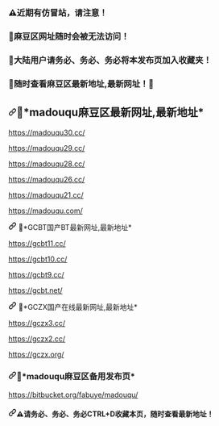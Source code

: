 ###  ⚠近期有仿冒站，请注意！
###  👋麻豆区网址随时会被无法访问！
###  👋大陆用户请务必、务必、务必将本发布页加入收藏夹！
###  👋随时查看麻豆区最新地址,最新网址！🙏

<article class="markdown-body entry-content container-lg" itemprop="text"><h1><a id="user-content-madouqu最新网址" class="anchor" aria-hidden="true" href="#madouqu最新网址"><svg class="octicon octicon-link" viewBox="0 0 16 16" version="1.1" width="16" height="16" aria-hidden="true"><path fill-rule="evenodd" d="M7.775 3.275a.75.75 0 001.06 1.06l1.25-1.25a2 2 0 112.83 2.83l-2.5 2.5a2 2 0 01-2.83 0 .75.75 0 00-1.06 1.06 3.5 3.5 0 004.95 0l2.5-2.5a3.5 3.5 0 00-4.95-4.95l-1.25 1.25zm-4.69 9.64a2 2 0 010-2.83l2.5-2.5a2 2 0 012.83 0 .75.75 0 001.06-1.06 3.5 3.5 0 00-4.95 0l-2.5 2.5a3.5 3.5 0 004.95 4.95l1.25-1.25a.75.75 0 00-1.06-1.06l-1.25 1.25a2 2 0 01-2.83 0z"></path></svg></a>🔗*madouqu麻豆区最新网址,最新地址*</h1>
<p><a href="https://madouqu30.cc/" target="_blank">https://madouqu30.cc/</a></p><p><a href="https://madouqu29.cc/" target="_blank">https://madouqu29.cc/</a></p><p><a href="https://madouqu28.cc/" target="_blank">https://madouqu28.cc/</a></p><p><a href="https://madouqu26.cc/" target="_blank">https://madouqu26.cc/</a></p><p><a href="https://madouqu21.cc/" target="_blank">https://madouqu21.cc/</a></p><p><a href="https://madouqu.com/" target="_blank">https://madouqu.com/</a></p>
<svg class="octicon octicon-link" viewBox="0 0 16 16" version="1.1" width="16" height="16" aria-hidden="true"><path fill-rule="evenodd" d="M7.775 3.275a.75.75 0 001.06 1.06l1.25-1.25a2 2 0 112.83 2.83l-2.5 2.5a2 2 0 01-2.83 0 .75.75 0 00-1.06 1.06 3.5 3.5 0 004.95 0l2.5-2.5a3.5 3.5 0 00-4.95-4.95l-1.25 1.25zm-4.69 9.64a2 2 0 010-2.83l2.5-2.5a2 2 0 012.83 0 .75.75 0 001.06-1.06 3.5 3.5 0 00-4.95 0l-2.5 2.5a3.5 3.5 0 004.95 4.95l1.25-1.25a.75.75 0 00-1.06-1.06l-1.25 1.25a2 2 0 01-2.83 0z"></path></svg>
</a>🔗*GCBT国产BT最新网址,最新地址*</h1>
<p><a href="https://gcbt11.cc/" target="_blank">https://gcbt11.cc/</a></p><p><a href="https://gcbt10.cc/" target="_blank">https://gcbt10.cc/</a></p><p><a href="https://gcbt9.cc/" target="_blank">https://gcbt9.cc/</a></p><p><a href="https://gcbt.net/" target="_blank">https://gcbt.net/</a></p>
<svg class="octicon octicon-link" viewBox="0 0 16 16" version="1.1" width="16" height="16" aria-hidden="true"><path fill-rule="evenodd" d="M7.775 3.275a.75.75 0 001.06 1.06l1.25-1.25a2 2 0 112.83 2.83l-2.5 2.5a2 2 0 01-2.83 0 .75.75 0 00-1.06 1.06 3.5 3.5 0 004.95 0l2.5-2.5a3.5 3.5 0 00-4.95-4.95l-1.25 1.25zm-4.69 9.64a2 2 0 010-2.83l2.5-2.5a2 2 0 012.83 0 .75.75 0 001.06-1.06 3.5 3.5 0 00-4.95 0l-2.5 2.5a3.5 3.5 0 004.95 4.95l1.25-1.25a.75.75 0 00-1.06-1.06l-1.25 1.25a2 2 0 01-2.83 0z"></path></svg>
</a>🔗*GCZX国产在线最新网址,最新地址*</h1>
<p><a href="https://gczx3.cc/" target="_blank">https://gczx3.cc/</a></p><p><a href="https://gczx2.cc/" target="_blank">https://gczx2.cc/</a></p><p><a href="https://gczx.org/" target="_blank">https://gczx.org/</a></p>

<article class="markdown-body entry-content container-lg" itemprop="text"><h1><a id="user-content-madouqu备用发布页" class="anchor" aria-hidden="true" href="#madouqu备用发布页"><svg class="octicon octicon-link" viewBox="0 0 16 16" version="1.1" width="16" height="16" aria-hidden="true"><path fill-rule="evenodd" d="M7.775 3.275a.75.75 0 001.06 1.06l1.25-1.25a2 2 0 112.83 2.83l-2.5 2.5a2 2 0 01-2.83 0 .75.75 0 00-1.06 1.06 3.5 3.5 0 004.95 0l2.5-2.5a3.5 3.5 0 00-4.95-4.95l-1.25 1.25zm-4.69 9.64a2 2 0 010-2.83l2.5-2.5a2 2 0 012.83 0 .75.75 0 001.06-1.06 3.5 3.5 0 00-4.95 0l-2.5 2.5a3.5 3.5 0 004.95 4.95l1.25-1.25a.75.75 0 00-1.06-1.06l-1.25 1.25a2 2 0 01-2.83 0z"></path></svg></a>🔎*madouqu麻豆区备用发布页*</h1>
<p><a href="https://bitbucket.org/fabuye/madouqu/" target="_blank">https://bitbucket.org/fabuye/madouqu/</a></p>

<article class="markdown-body entry-content container-lg" itemprop="text"><h1><a id="user-content-madouqu网址发布页" class="anchor" aria-hidden="true" href="#madouqu网址发布页"><svg class="octicon octicon-link" viewBox="0 0 16 16" version="1.1" width="16" height="16" aria-hidden="true"><path fill-rule="evenodd" d="M7.775 3.275a.75.75 0 001.06 1.06l1.25-1.25a2 2 0 112.83 2.83l-2.5 2.5a2 2 0 01-2.83 0 .75.75 0 00-1.06 1.06 3.5 3.5 0 004.95 0l2.5-2.5a3.5 3.5 0 00-4.95-4.95l-1.25 1.25zm-4.69 9.64a2 2 0 010-2.83l2.5-2.5a2 2 0 012.83 0 .75.75 0 001.06-1.06 3.5 3.5 0 00-4.95 0l-2.5 2.5a3.5 3.5 0 004.95 4.95l1.25-1.25a.75.75 0 00-1.06-1.06l-1.25 1.25a2 2 0 01-2.83 0z"></path></svg></a>⚠请务必、务必、务必CTRL+D收藏本页，随时查看最新地址！</h1>
